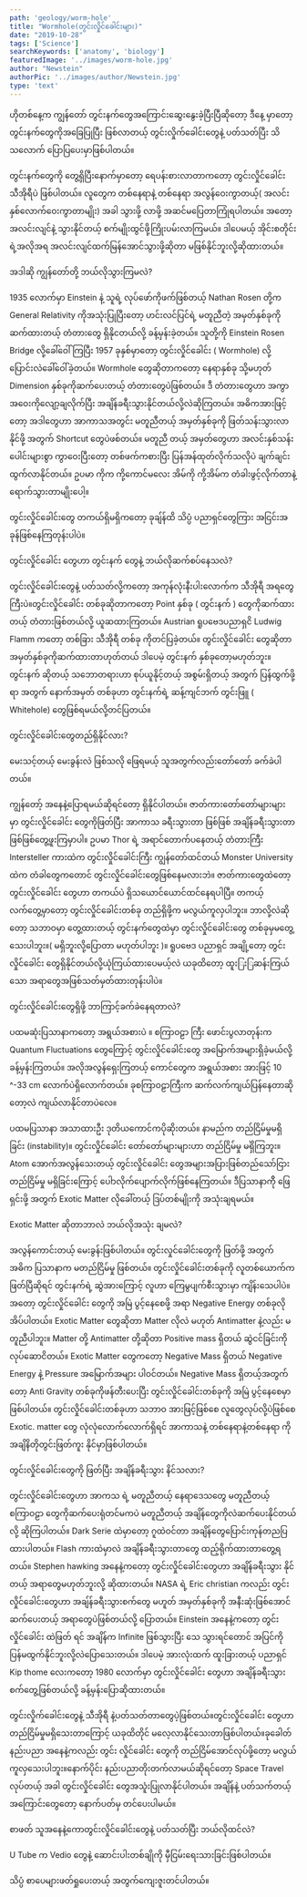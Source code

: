 ```yaml
---
path: 'geology/worm-hole'
title: "Wormhole(တွင်းလှိုင်ခေါင်းများ)"
date: "2019-10-28"
tags: ['Science']
searchKeywords: ['anatomy', 'biology']
featuredImage: '../images/worm-hole.jpg'
author: "Newstein"
authorPic: '../images/author/Newstein.jpg'
type: 'text'
---
```

ဟိုတစ်နေ့က ကျွန်တော် တွင်းနက်တွေအကြောင်းဆွေးနွေးခဲ့ပြီးပြီဆိုတော့ ဒီနေ့ မှာတော့ တွင်းနက်တွေကို​ အခြေပြုပြီး ဖြစ်လာတယ့် တွင်းလှိုက်ခေါင်းတွေနဲ့ ပတ်သတ်ပြီး သိသလောက် ပြောပြပေးမှာဖြစ်ပါတယ်။

တွင်းနက်တွေကို တွေ့ရှိပြီးနောက်မှာတော့ ရေပန်းစားလာတာကတော့ တွင်းလှိုင်ခေါင်းသီအိုရီပဲ ဖြစ်ပါတယ်။ လူတွေက တစ်နေရာနဲ့ တစ်နေရာ အလွန်ဝေးကွာတယ့်( အလင်းနှစ်လောက်ဝေးကွာတာမျိုး) အခါ သွားဖို့ လာဖို့ အဆင်မပြေတာကြုံရပါတယ်။ အတော့ အလင်းလျင်နဲ့ သွားနိုင်တယ့် စက်မျိုးထွင်ဖို့ကြိုးပမ်းလာကြမယ်။ ဒါပေမယ့် အိုင်းစတိုင်းရဲ့အလိုအရ အလင်းလျင်ထက်မြန်အောင်သွားဖို့ဆိုတာ မဖြစ်နိုင်ဘူးလို့ဆိုထားတယ်။

အဒါဆို ကျွန်တော်တို့ ဘယ်လိုသွားကြမလဲ?

1935 လောက်မှာ Einstein နဲ့ သူရဲ့ လုပ်ဖော်ကိုဖက်ဖြစ်တယ့် Nathan Rosen တို့က General Relativity ကိုအသုံးပြုပြီးတော့ ဟင်းလင်ပြင်ရဲ့ မတူညီတဲ့ အမှတ်နှစ်ခုကို ဆက်ထားတယ့် တံတားတွေ ရှိနိုငတယ််လို့ ခန့်မှန်းခဲ့တယ်။ သူတို့ကို Einstein Rosen Bridge လို့ခေါ်ဝေါ်ကြပြီး 1957 ခုနှစ်မှာတော့ တွင်းလှိုင်ခေါင်း ( Wormhole) လို့ပြောင်းလဲခေါ်ဝေါ်ခဲ့တယ်။ Wormhole တွေဆိုတာကတော့ နေရာနှစ်ခု သို့မဟုတ် Dimension နှစ်ခုကိုဆက်ပေးတယ့် တံတားတွေပဲဖြစ်တယ်။ ဒီ တံတားတွေဟာ အကွာအဝေးကိုလျော့ချလိုက်ပြီး အချိန်ခရီးသွားနိုင်တယ်လို့လဲဆိုကြတယ်။ အဓိကအားဖြင့်တော့ အဒါတွေဟာ အာကာသအတွင်း မတူညီတယ့် အမှတ်နှစ်ခုကို ဖြတ်သန်းသွားလာနိုင်ဖို့ အတွက် Shortcut တွေပဲဖစ်တယ်။ မတူညီ တယ့် အမှတ်တွေဟာ အလင်းနှစ်သန်းပေါင်းများစွာ ကွာဝေးပြီးတော့ တစ်ဖက်ကစားပြီး ပြန်အန်ထုတ်လိုက်သလိုပဲ ချက်ချင်းထွက်လာနိုင်တယ်။ ဥပမာ ကိုက ကို့ကောင်မလေး အိမ်ကို ကို့အိမ်က တံခါးဖွင့်လိုက်တာနဲ့ ရောက်သွားတာမျိုးပေါ့။

တွင်းလှိုင်ခေါင်းတွေ တကယ်ရှိမရှိကတော့ ခုချ်န်ထိ သိပ္ပံ ပညာရှင်တွေကြား အငြင်းအခုန်ဖြစ်နေကြတုန်းပါပဲ။

တွင်းလှိုင်ခေါင်း တွေဟာ တွင်းနက် တွေနဲ့ ဘယ်လိုဆက်စပ်နေသလဲ?

တွင်းလှိုင်ခေါင်းတွေနဲ့ ပတ်သတ်လို့ကတော့ အကုန်လုံးနီးပါးလောက်က သီအိုရီ အရတွေကြီးပဲ။တွင်းလှိုင်ခေါင်း တစ်ခုဆိုတာကတော့ Point နှစ်ခု ( တွင်းနက် ) တွေကိုဆက်ထားတယ့် တံတားဖြစ်တယ်လို့ ယူဆထားကြတယ်။ Austrian ရူပဗေဒပညာရှငိ Ludwig Flamm ကတော့ တစ်ခြား သီအိုရီ တစ်ခု ကိုတင်ပြခဲ့တယ်။ တွင်းလှိုင်ခေါင်း တွေဆိုတာ အမှတ်နှစ်ခုကိုဆက်ထားတာဟုတ်တယ် ဒါပေမဲ့ တွင်းနက် နှစ်ခုတော့မဟုတ်ဘူး။ တွင်းနက် ဆိုတယ့် သဘောတရားဟာ စုပ်ယူနိုင့်တယ့် အစွမ်းရှိတယ့် အတွက် ပြန်ထွက်ဖို့ရာ အတွက် နောက်အမှတ် တစ်ခုဟာ တွင်းနက်ရဲ့ ဆန့်ကျင်ဘက် တွင်းဖြူ ( Whitehole) တွေဖြစ်ရမယ်လို့တင်ပြတယ်။

တွင်းလှိုင်ခေါင်းတွေတည်ရှိနိုင်လား?

မေးသင့်တယ့် မေးခွန်းလဲ ဖြစ်သလို ဖြေရမယ့် သူအတွက်လည်းတော်တော် ခက်ခဲပါတယ်။

ကျွန်တော့် အနေနဲ့ပြောရမယ်ဆိုရင်တော့ ရှိနိုင်ပါတယ်။ ဇာတ်ကားတော်တော်များများ မှာ တွင်းလှိုင်ခေါင်း တွေကိုဖြတ်ပြီး အာကာသ ခရီးသွားတာ ဖြစ်ဖြစ် အချိန်ခရီးသွားတာဖြစ်ဖြစ်တွေ့ဖူးကြမှာပါ။ ဥပမာ Thor ရဲ့ အ​ရာင်တောက်ပနေတယ့် တံတားကြီး Intersteller ကားထဲက တွင်းလှိုင်ခေါင်းကြီး ကျွန်တော်ထင်တယ် Monster University ထဲက တံခါတွေကတောင် တွင်းလှိုင်ခေါင်းတွေဖြစ်နေမလားဘဲ။ ဇာတ်ကားတွေထဲတော့ တွင်းလှိုင်ခေါင်း တွေဟာ တကယ်ပဲ ရှိသယောင်ယောင်ထင်နေရပါပြီ။ တကယ့် လက်တွေ့မှာတော့ တွင်းလှိုင်ခေါင်းတစ်ခု တည်ရှိဖို့က မလွယ်ကူလှပါဘူး။ ဘာလို့လဲဆိုတော့ သဘာဝမှာ တွေ့ထားတယ့် တွင်းနက်တွေထဲမှာ တွင်းလှိုင်ခေါင်းတွေ တစ်ခုမှမတွေ့သေးပါဘူး။( မရှိဘူးလို့ပြောတာ မဟုတ်ပါဘူး )။ ရူပဗေဒ ပညာရှင် အချို့တော့ တွင်းလှိုင်ခေါင်း တွေရှိနိုင်တယ်လို့ယုံကြယ်ထားပေမယ့်လဲ ယခုထိတော့ ထူး​​ြးြဆန်းကြယ်သော အရာတွေအဖြစ်သတ်မှတ်ထားတုန်းပါပဲ။

တွင်းလှိုင်ခေါင်းတွေရှိဖို့ ဘာကြာင့်ခက်ခဲနေရတာလဲ?

ပထမဆုံးပြသာနာကတော့ အရွယ်အစားပဲ ။ စကြာဝဠာ ကြီး ဖောင်းပွလာတုန်းက Quantum Fluctuations တွေကြောင့် တွင်းလှိုင်ခေါင်းတွေ အမြောက်အများရှိခဲ့မယ်လို့ ခန့်မှန်းကြတယ်။ အလိုအလွန်ရှေးကြတယ့် ကောင်တွေက အရွယ်အစား အားဖြင့် 10 ^-33 cm လောက်ပဲရှိလောက်တယ်။ ခုစကြာဝဠာကြီးက ဆက်လက်ကျယ်ပြန်နေတာဆိုတော့လဲ ကျယ်လာနိုင်တာပဲလေ။

ပထမပြသာနာ အသာထားဦး ဒုတိယကောင်ကပိုဆိုးတယ်။ နာမည်က တည်ငြိမ်မှုမရှိခြင်း (instability)။ တွင်းလှိုင်ခေါင်း တော်တော်များများဟာ တည်ငြိမ်မှု မရှိဲကြဘူး။ Atom အောက်အလွန်သေးတယ့် တွင်းလှိုင်ခေါင်း တွေအများအပြားဖြစ်တည်သော်ငြား တည်ငြိမ်မှု မရှိခြင်းကြောင့် ပေါာလိုက်ပျောက်လိုက်ဖြစ်နေကြတယ်။ ဒီပြသာနာကိို ဖြေရှင်းဖို့ အတွက် Exotic Matter လိုခေါ်တယ့် ဒြပ်တစ်မျိုးကို အသုံးချရမယ်။

Exotic Matter ဆိုတာဘာလဲ ဘယ်လိုအသုံး ချမလဲ?

အလွန်ကောင်းတယ့် မေးခွန်းဖြစ်ပါတယ်။ တွင်းလှုင်ခေါင်းတွေကို ဖြတ်ဖို့ အတွက် အဓိက ပြသာနာက မတည်ငြိမ်မှု ဖြစ်တယ်။ တွင်းလှိုင်ခေါင်းတစ်ခုကို လူတစ်ယောက်က ဖြတ်ပြီဆိုရင် တွင်းနက်ရဲ့ ဆွဲအားကြောင့် လူဟာ ကြေမွပျက်စီးသွားမှာ ကျိန်းသေပါပဲ။ အတော့ တွင်းလှိုင်ခေါင်း တွေကို အမြဲ ပွင့်နေစေဖို့ အရာ Negative Energy တစ်ခုလိုအိပ်ပါတယ်။ Exotic Matter တွေဆိုတာ Matter လိုလဲ မဟုတ် Antimatter နဲ့လည်း မတူညီပါဘူး။ Matter တို့ Antimatter တို့ဆိုတာ Positive mass ရှိတယ် ဆွဲငင်ခြင်းကိုလုပ်ဆောငိတယ်။ Exotic Matter တွေကတော့ Negative Mass ရှိတယ် Negative Energy နဲ့ Pressure အမြောက်အများ ပါဝင်တယ်။ Negative Mass ရှိတယ့်အတွက်တော့ Anti Gravity တစ်ခုကိုဖန်တီးပေးပြီး တွင်းလှိုင်ခေါင်းတစ်ခုကို အမြဲ ပွင့်နေစေမှာဖြစ်ပါတယ်။
တွင်းလှိုင်ခေါင်းတစ်ခုဟာ သဘာဝ အားဖြင့်ဖြစ်စေ လူတွေလုပ်လို့ပဲဖြစ်စေ Exotic. matter တွေ လုံလုံလောက်လောက်ရှိရင် အာကာသနဲ့ တစ်နေရာနဲ့တစ်နေရာ ကို အချိနိတိုတွင်းဖြတ်ကူး နိုင်မှာဖြစ်ပါတယ်။

တွင်းလှိုင်ခေါင်းတွေကို ဖြတ်ပြီး အချိန်ခရီးသွား နိင်သလား?

တွင်းလှိုင်ခေါင်းတွေဟာ အာကသ ရဲ့ မတူညီတယ့် နေရာဒေသတွေ မတူညီတယ့် စကြာဝဠာ တွေကိုဆက်ပေးရုံတင်မကပဲ မတူညီတယ့် အချိန်တွေကိုလဲဆက်ပေးနိုင်တယ်လို့ ဆိုကြပါတယ်။ Dark Serie ထဲမှာတော့ ဂူထဲဝင်တာ အချိန်တွေပြောင်းကုန်တညပြထားပါတယ်။ Flash ကားထဲမှာလဲ အချိန်ခရီးသွားတာတွေ ထည့်ရိုက်ထားတာတွေ့ရတယ်။ Stephen hawking အနေနဲ့ကတော့ တွင်းလှိုင်ခေါင်းတွေဟာ အချိန်ခရီးသွား နိုင်တယ့် အရာတွေမဟုတ်ဘူးလို့ ဆိုထားတယ်။ NASA ရဲ့ Eric christian ကလည်း တွင်းလှိုင်ခေါင်းတွေဟာ အချ်န်ခရီးသွားစက်တွေ မဟူတ် အမှတ်နှစ်ခုကို အနီးဆုံးဖြစ်အောင်ဆက်ပေးတယ့် အရာတွေပဲဖြစ်တယ်လို့ ပြောတယ်။
Einstein အနေနဲ့ကတော့ တွင်းလှိုင်ခေါင်း ထဲဖြတ် ရင် အချိန်က Infinite ဖြစ်သွားပြီး ​​သေ သွားရင်တောင် အပြင်ကို ပြန်မထွက်နိုင်ဘူးလို့လဲပြောသေးတယ်။ ဒါပေမဲ့ အားလုံးထက် ထူးခြားတယ့် ပညာရှင် Kip thome လေးကတော့ 1980 လောက်မှာ တွင်းလှိုင်ခေါင်း တွေဟာ အချိန်ခရီးသွားစက်တွေ့ဖြစ်တယ်လို့ ခန့်မှန်းပြောဆိုထားတယ်။

တွင်းလှိုက်ခေါင်းတွေနဲ့ သီအိုရီ နဲ့ပတ်သတ်တာတွေပဲ့ဖြစ်တယ်။တွင်းလှိုင်ခေါင်း တွေဟာ တည်ငြိမ်မှုမရှိသေးတာကြောင့် ယခုထိတိုင် မလေ့လာနိုင်သေးတာဖြစ်ပါတယ်။ခုခေါတ်နည်းပညာ အ​နေနဲ့ကလည်း တွင်း လှိုင်ခေါင်း တွေကို တည်ငြိမ်အောင်လုပ်ဖို့တော့ မလွယ်ကူလှသေးပါဘူး။နောက်ပိုင်း နည်းပညာတိုးတက်လာမယ်ဆိုရင်တော့ Space Travel လုပ်တယ့် အခါ တွင်းလှိုင်ခေါင်း တွေအသူံးပြုလာနိုင်ပါတယ်။ အချိန်နဲ့ ပတ်သက်တယ့် အကြောင်းတွေတော့ နောက်ပတ်မှ တင်ပေးပါမယ်။

စာဖတ် သူအနေနဲ့ကောတွင်းလှိုင်ခေါင်းတွေနဲ့ ပတ်သတ်ပြီး ဘယ်လိုထင်လဲ?

U Tube က Vedio တွေနဲ့ ဆောင်းပါးတစ်ချိုကို မှီငြမ်းရေးသားခြင်းဖြစ်ပါတယ်။

သိပ္ပံ စာပေများဖတ်ရှုပေးတယ့် အတွက်ကျေးဇူးတင်ပါတယ်။